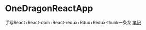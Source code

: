 # OneDragonReactApp
手写React+React-dom+React-redux+Rdux+Redux-thunk一条龙
[笔记](https://github.com/LTBLwhz/OneDragonReactApp/issues)

